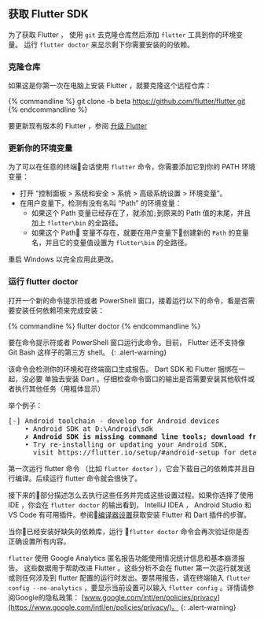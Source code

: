 ## 获取 Flutter SDK

为了获取 Flutter ， 使用 `git` 去克隆仓库然后添加 `flutter` 工具到你的环境变量。
运行 `flutter doctor` 来显示剩下你需要安装的的依赖。

### 克隆仓库
如果这是你第一次在电脑上安装 Flutter ，就要克隆这个远程仓库：


{% commandline %}
git clone -b beta https://github.com/flutter/flutter.git
{% endcommandline %}

要更新现有版本的 Flutter ，参阅 [升级 Flutter](/upgrading/)

### 更新你的环境变量

为了可以在任意的终端会话使用 `flutter` 命令，你需要添加它到你的 PATH 环境变量：

* 打开 “控制面板  > 系统和安全 > 系统 > 高级系统设置 > 环境变量”。
* 在用户变量下，检测有没有名叫 “Path” 的环境变量：
    * 如果这个 Path 变量已经存在了，就添加`;`到原来的 Path 值的末尾，并且加上 `flutter\bin` 的全路径。
    * 如果这个 Path 变量不存在，就要在用户变量下创建新的 `Path` 的变量名，并且它的变量值设置为 `flutter\bin` 的全路径。

重启 Windows 以完全应用此更改。

### 运行 flutter doctor
打开一个新的命令提示符或者 PowerShell 窗口，接着运行以下的命令，看是否需要安装任何依赖项来完成安装：


{% commandline %}
flutter doctor
{% endcommandline %}

要在命令提示符或者 PowerShell 窗口运行此命令。目前， Flutter 还不支持像 Git Bash 这样子的第三方 shell。
{: .alert-warning}

该命令会检测你的环境和在终端窗口生成报告。 Dart SDK 和 Flutter 捆绑在一起，没必要
单独去安装 Dart 。仔细检查命令窗口的输出是否需要安装其他软件或者执行其他任务（用粗体显示）

举个例子：
<pre>
[-] Android toolchain - develop for Android devices
    • Android SDK at D:\Android\sdk
    <strong>✗ Android SDK is missing command line tools; download from https://goo.gl/XxQghQ</strong>
    • Try re-installing or updating your Android SDK,
      visit https://flutter.io/setup/#android-setup for detailed instructions.
</pre>

第一次运行 flutter 命令
（比如 `flutter doctor` ），它会下载自己的依赖库并且自行编译。后续运行 flutter 命令就会很快了。


接下来的部分描述怎么去执行这些任务并完成这些设置过程。如果你选择了使用 IDE ，你会在 `flutter doctor` 的输出看到， IntelliJ IDEA ， Android Studio 和 VS Code 有可用插件。参阅[编译器设置](/get-started/editor/)获取安装 Flutter 和 Dart 插件的步骤。

当你已经安装好缺失的依赖库，运行 `flutter doctor` 命令会再次验证你是否正确设置所有内容。


`flutter` 使用 Google Analytics 匿名报告功能使用情况统计信息和基本崩溃报告。
这些数据用于帮助改进 Flutter 。这些分析不会在 flutter 第一次运行就发送或则任何涉及到 flutter 配置的运行时发出。要禁用报告，请在终端输入 `flutter config --no-analytics` ，要显示当前设置可以输入 `flutter config` 。详情请参阅Google的隐私政策： [www.google.com/intl/en/policies/privacy](https://www.google.com/intl/en/policies/privacy/)。
{: .alert-warning}
